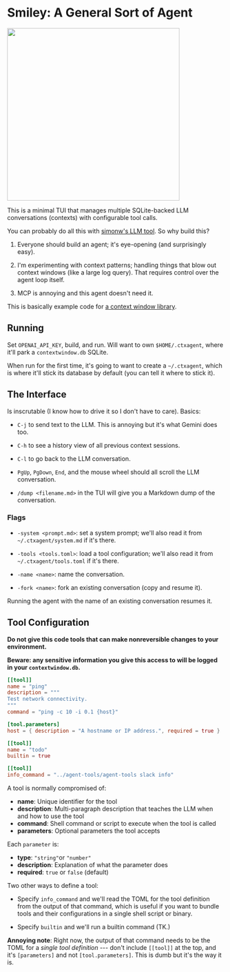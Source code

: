 # Smiley: A General Sort of Agent

<img src="https://drive.usercontent.google.com/download?id=1ciE3NUiyCAJeIH0nr8yWVP_spcJL1l-4" width="400" />

This is a minimal TUI that manages multiple SQLite-backed LLM conversations
(contexts) with configurable tool calls. 

You can probably do all this with [simonw's LLM tool](https://github.com/simonw/llm). 
So why build this?

1. Everyone should build an agent; it's eye-opening (and surprisingly easy).

2. I'm experimenting with context patterns; handling things that blow out 
   context windows (like a large log query). That requires control over 
   the agent loop itself.
   
3. MCP is annoying and this agent doesn't need it.

This is basically example code for [a context window
library](https://www.github.com/superfly/contextwindow).

## Running

Set `OPENAI_API_KEY`, build, and run. Will want to own `$HOME/.ctxagent`, 
where it'll park a `contextwindow.db` SQLite.

When run for the first time, it's going to want to create a `~/.ctxagent`,
which is where it'll stick its database by default (you can tell it where
to stick it). 

## The Interface

Is inscrutable (I know how to drive it so I don't have to care). Basics:

* `C-j` to send text to the LLM. This is annoying but it's what Gemini
  does too.
  
* `C-h` to see a history view of all previous context sessions.

* `C-l` to go back to the LLM conversation.

* `PgUp`, `PgDown`, `End`, and the mouse wheel should all scroll the LLM
  conversation.
  
* `/dump <filename.md>` in the TUI will give you a Markdown dump of the
  conversation.
  
### Flags

* `-system <prompt.md>`: set a system prompt; we'll also read it from
  `~/.ctxagent/system.md` if it's there.
  
* `-tools <tools.toml>`: load a tool configuration; we'll also read it
  from `~/.ctxagent/tools.toml` if it's there.
  
* `-name <name>`: name the conversation.

* `-fork <name>`: fork an existing conversation (copy and resume it).
  
Running the agent with the name of an existing conversation resumes it.

## Tool Configuration

**Do not give this code tools that can make nonreversible changes to your
environment.**

**Beware: any sensitive information you give this access to will be logged
in your `contextwindow.db`.**

```toml
[[tool]]
name = "ping"
description = """
Test network connectivity.
"""
command = "ping -c 10 -i 0.1 {host}"

[tool.parameters]
host = { description = "A hostname or IP address.", required = true }

[[tool]]
name = "todo"
builtin = true

[[tool]]
info_command = "../agent-tools/agent-tools slack info"
```

A tool is normally compromised of:

- **name**: Unique identifier for the tool
- **description**: Multi-paragraph description that teaches the LLM when and how to use the tool
- **command**: Shell command or script to execute when the tool is called
- **parameters**: Optional parameters the tool accepts

Each `parameter` is:

- **type**: `"string"`or `"number"`
- **description**: Explanation of what the parameter does
- **required**: `true` or `false` (default)

Two other ways to define a tool:

* Specify `info_command` and we'll read the TOML for the tool definition from
  the output of that command, which is useful if you want to bundle tools
  and their configurations in a single shell script or binary.
  
* Specify `builtin` and we'll run a builtin command (TK.)

**Annoying note**: Right now, the output of that command needs to be the TOML for 
a *single tool definition* --- don't include `[[tool]]` at the top, and it's 
`[parameters]` and not `[tool.parameters]`. This is dumb but it's the way it is.


